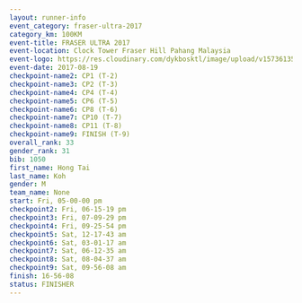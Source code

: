 ```yaml
---
layout: runner-info 
event_category: fraser-ultra-2017 
category_km: 100KM 
event-title: FRASER ULTRA 2017 
event-location: Clock Tower Fraser Hill Pahang Malaysia 
event-logo: https://res.cloudinary.com/dykbosktl/image/upload/v1573613535/Logo/logo_mfst7w.jpg 
event-date: 2017-08-19 
checkpoint-name2: CP1 (T-2) 
checkpoint-name3: CP2 (T-3) 
checkpoint-name4: CP4 (T-4) 
checkpoint-name5: CP6 (T-5) 
checkpoint-name6: CP8 (T-6) 
checkpoint-name7: CP10 (T-7) 
checkpoint-name8: CP11 (T-8) 
checkpoint-name9: FINISH (T-9) 
overall_rank: 33
gender_rank: 31
bib: 1050
first_name: Hong Tai
last_name: Koh
gender: M
team_name: None
start: Fri, 05-00-00 pm
checkpoint2: Fri, 06-15-19 pm
checkpoint3: Fri, 07-09-29 pm
checkpoint4: Fri, 09-25-54 pm
checkpoint5: Sat, 12-17-43 am
checkpoint6: Sat, 03-01-17 am
checkpoint7: Sat, 06-12-35 am
checkpoint8: Sat, 08-04-37 am
checkpoint9: Sat, 09-56-08 am
finish: 16-56-08
status: FINISHER
---
```

